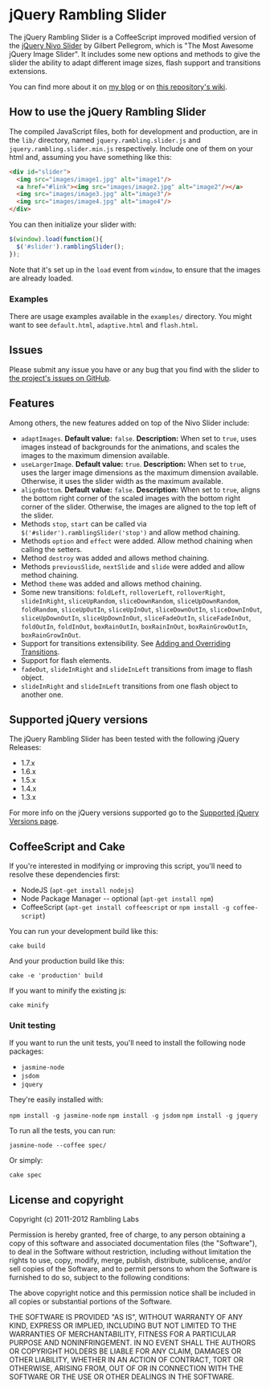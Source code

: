 # jQuery Rambling Slider

The jQuery Rambling Slider is a CoffeeScript improved modified version of the [jQuery Nivo Slider](http://github.com/gilbitron/Nivo-Slider) by Gilbert Pellegrom, which is "The Most Awesome jQuery Image Slider".
It includes some new options and methods to give the slider the ability to adapt different image sizes, flash support and transitions extensions.

You can find more about it on [my blog](http://www.ramblinglabs.com/blog) or on [this repository's wiki](http://github.com/ramblinglabs/rambling.slider/wiki).

## How to use the jQuery Rambling Slider

The compiled JavaScript files, both for development and production, are in the `lib/` directory, named `jquery.rambling.slider.js` and `jquery.rambling.slider.min.js` respectively. Include one of them on your html and, assuming you have something like this:

``` html
<div id="slider">
  <img src="images/image1.jpg" alt="image1"/>
  <a href="#link"><img src="images/image2.jpg" alt="image2"/></a>
  <img src="images/image3.jpg" alt="image3"/>
  <img src="images/image4.jpg" alt="image4"/>
</div>
```

You can then initialize your slider with:

``` javascript
$(window).load(function(){
  $('#slider').ramblingSlider();
});
```

Note that it's set up in the `load` event from `window`, to ensure that the images are already loaded.

### Examples

There are usage examples available in the `examples/` directory.
You might want to see `default.html`, `adaptive.html` and `flash.html`.

## Issues

Please submit any issue you have or any bug that you find with the slider to [the project's issues on GitHub](http://github.com/ramblinglabs/rambling.slider/issues).

## Features

Among others, the new features added on top of the Nivo Slider include:

* `adaptImages`. __Default value:__ `false`. __Description:__ When set to `true`, uses images instead of backgrounds for the animations, and scales the images to the maximum dimension available.
* `useLargerImage`. __Default value:__ `true`. __Description:__ When set to `true`, uses the larger image dimensions as the maximum dimension available. Otherwise, it uses the slider width as the maximum available.
* `alignBottom`. __Default value:__ `false`. __Description:__ When set to `true`, aligns the bottom right corner of the scaled images with the bottom right corner of the slider. Otherwise, the images are aligned to the top left of the slider.
* Methods `stop`, `start` can be called via `$('#slider').ramblingSlider('stop')` and allow method chaining.
* Methods `option` and `effect` were added. Allow method chaining when calling the setters.
* Method `destroy` was added and allows method chaining.
* Methods `previousSlide`, `nextSlide` and `slide` were added and allow method chaining.
* Method `theme` was added and allows method chaining.
* Some new transitions: `foldLeft`, `rolloverLeft`, `rolloverRight`, `slideInRight`, `sliceUpRandom`, `sliceDownRandom`, `sliceUpDownRandom`, `foldRandom`, `sliceUpOutIn`, `sliceUpInOut`, `sliceDownOutIn`, `sliceDownInOut`, `sliceUpDownOutIn`, `sliceUpDownInOut`, `sliceFadeOutIn`, `sliceFadeInOut`, `foldOutIn`, `foldInOut`, `boxRainOutIn`, `boxRainInOut`, `boxRainGrowOutIn`, `boxRainGrowInOut`.
* Support for transitions extensibility. See [Adding and Overriding Transitions](http://github.com/ramblinglabs/rambling.slider/wiki/Adding-and-Overriding-Transitions).
* Support for flash elements.
* `fadeOut`, `slideInRight` and `slideInLeft` transitions from image to flash object.
* `slideInRight` and `slideInLeft` transitions from one flash object to another one.

## Supported jQuery versions

The jQuery Rambling Slider has been tested with the following jQuery Releases:

* 1.7.x
* 1.6.x
* 1.5.x
* 1.4.x
* 1.3.x

For more info on the jQuery versions supported go to the [Supported jQuery Versions page](http://github.com/ramblinglabs/rambling.slider/wiki/Supported-jQuery-Versions).

## CoffeeScript and Cake

If you're interested in modifying or improving this script, you'll need to resolve these dependencies first:

* NodeJS (`apt-get install nodejs`)
* Node Package Manager -- optional (`apt-get install npm`)
* CoffeeScript (`apt-get install coffeescript` or `npm install -g coffee-script`)

You can run your development build like this:

`cake build`

And your production build like this:

`cake -e 'production' build`

If you want to minify the existing js:

`cake minify`

### Unit testing

If you want to run the unit tests, you'll need to install the following node packages:

* `jasmine-node`
* `jsdom`
* `jquery`

They're easily installed with:

`npm install -g jasmine-node`
`npm install -g jsdom`
`npm install -g jquery`

To run all the tests, you can run:

`jasmine-node --coffee spec/`

Or simply:

`cake spec`

## License and copyright

Copyright (c) 2011-2012 Rambling Labs

Permission is hereby granted, free of charge, to any person obtaining a copy of this software and associated documentation files (the "Software"), to deal in the Software without restriction, including without limitation the rights to use, copy, modify, merge, publish, distribute, sublicense, and/or sell copies of the Software, and to permit persons to whom the Software is furnished to do so, subject to the following conditions:

The above copyright notice and this permission notice shall be included in all copies or substantial portions of the Software.

THE SOFTWARE IS PROVIDED "AS IS", WITHOUT WARRANTY OF ANY KIND, EXPRESS OR IMPLIED, INCLUDING BUT NOT LIMITED TO THE WARRANTIES OF MERCHANTABILITY, FITNESS FOR A PARTICULAR PURPOSE AND NONINFRINGEMENT. IN NO EVENT SHALL THE AUTHORS OR COPYRIGHT HOLDERS BE LIABLE FOR ANY CLAIM, DAMAGES OR OTHER LIABILITY, WHETHER IN AN ACTION OF CONTRACT, TORT OR OTHERWISE, ARISING FROM, OUT OF OR IN CONNECTION WITH THE SOFTWARE OR THE USE OR OTHER DEALINGS IN THE SOFTWARE.
